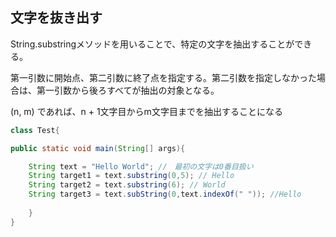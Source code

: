 ## 文字を抜き出す

String.substringメソッドを用いることで、特定の文字を抽出することができる。

第一引数に開始点、第二引数に終了点を指定する。第二引数を指定しなかった場合は、第一引数から後ろすべてが抽出の対象となる。

(n, m) であれば、n + 1文字目からm文字目までを抽出することになる

```Java
class Test{

public static void main(String[] args){

	String text = "Hello World"; //　最初の文字は0番目扱い
	String target1 = text.substring(0,5); // Hello
	String target2 = text.substring(6); // World
	String target3 = text.subString(0,text.indexOf(" ")); //Hello
	
	}
}
```

